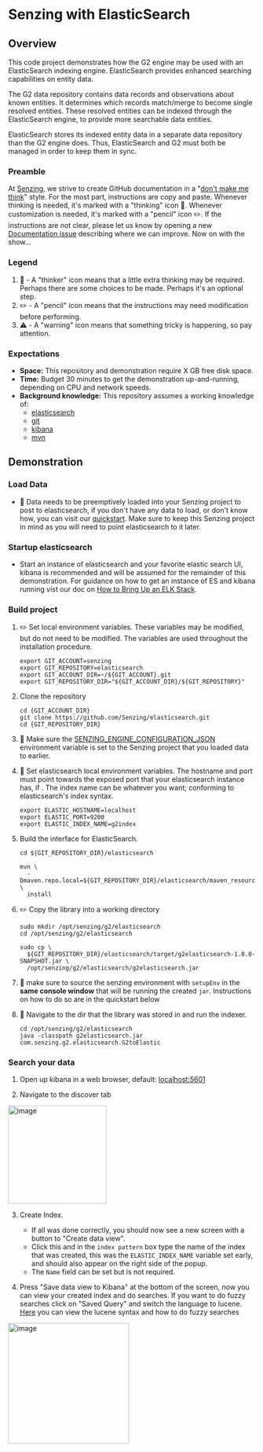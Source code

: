 # Senzing with ElasticSearch

## Overview

This code project demonstrates how the G2 engine may be used with an ElasticSearch indexing engine.  ElasticSearch provides enhanced searching capabilities on entity data.

The G2 data repository contains data records and observations about known entities.  It determines which records match/merge to become single resolved entities.  These resolved entities can be indexed through the ElasticSearch engine, to provide more searchable data entities.

ElasticSearch stores its indexed entity data in a separate data repository than the G2 engine does.  Thus, ElasticSearch and G2 must both be managed in order to keep them in sync.

### Preamble

At [Senzing](http://senzing.com),
we strive to create GitHub documentation in a
"[don't make me think](https://github.com/Senzing/knowledge-base/blob/main/WHATIS/dont-make-me-think.md)" style.
For the most part, instructions are copy and paste.
Whenever thinking is needed, it's marked with a "thinking" icon :thinking:.
Whenever customization is needed, it's marked with a "pencil" icon :pencil2:.
If the instructions are not clear, please let us know by opening a new
[Documentation issue](https://github.com/Senzing/template-python/issues/new?template=documentation_request.md)
describing where we can improve.   Now on with the show...

### Legend

1. :thinking: - A "thinker" icon means that a little extra thinking may be required.
   Perhaps there are some choices to be made.
   Perhaps it's an optional step.
1. :pencil2: - A "pencil" icon means that the instructions may need modification before performing.
1. :warning: - A "warning" icon means that something tricky is happening, so pay attention.

### Expectations

- **Space:** This repository and demonstration require X GB free disk space.
- **Time:** Budget 30 minutes to get the demonstration up-and-running, depending on CPU and network speeds.
- **Background knowledge:** This repository assumes a working knowledge of:
  - [elasticsearch](https://www.elastic.co/guide/en/elasticsearch/reference/current/install-elasticsearch.html)
  - [git](https://github.com/Senzing/knowledge-base/blob/main/WHATIS/git.md)
  - [kibana](https://www.elastic.co/guide/en/kibana/current/install.html)
  - [mvn](https://github.com/Senzing/knowledge-base/blob/main/WHATIS/maven.md)

## Demonstration

### Load Data
- 🤔 Data needs to be preemptively loaded into your Senzing project to post to elasticsearch, if you don't have any data to load, or don't know how, you can visit our [quickstart](https://senzing.zendesk.com/hc/en-us/articles/115002408867-Quickstart-Guide-). Make sure to keep this Senzing project in mind as you will need to point elasticsearch to it later.

### Startup elasticsearch

- Start an instance of elasticsearch and your favorite elastic search UI, kibana is recommended and will be assumed for the remainder of this demonstration. 
For guidance on how to get an instance of ES and kibana running vist our doc on [How to Bring Up an ELK Stack](https://github.com/Senzing/knowledge-base/blob/main/HOWTO/bring-up-ELK-stack.md).

### Build project

1. :pencil2: Set local environment variables.  These variables may be modified, but do not need to be modified.  The variables are used throughout the installation procedure.

    ```console
    export GIT_ACCOUNT=senzing
    export GIT_REPOSITORY=elasticsearch
    export GIT_ACCOUNT_DIR=~/${GIT_ACCOUNT}.git
    export GIT_REPOSITORY_DIR="${GIT_ACCOUNT_DIR}/${GIT_REPOSITORY}"
    ```
1. Clone the repository
    ```console
    cd {GIT_ACCOUNT_DIR}
    git clone https://github.com/Senzing/elasticsearch.git
    cd {GIT_REPOSITORY_DIR}
    ```
    
1. :thinking: Make sure the [SENZING_ENGINE_CONFIGURATION_JSON](https://github.com/Senzing/knowledge-base/blob/b9588bcc22e92993fbd5415172c2abd8d0402356/lists/environment-variables.md#senzing_engine_configuration_json) environment variable is set to the Senzing project that you loaded data to earlier.

3. :thinking: Set elasticsearch local environment variables. The hostname and port must point towards the exposed port that your elasticsearch instance has, if . The index name can be whatever you want; conforming to elasticsearch's index syntax.

    ```console
    export ELASTIC_HOSTNAME=localhost
    export ELASTIC_PORT=9200
    export ELASTIC_INDEX_NAME=g2index
    ```
    
1. Build the interface for ElasticSearch.

    ```console
    cd ${GIT_REPOSITORY_DIR}/elasticsearch

    mvn \
      -Dmaven.repo.local=${GIT_REPOSITORY_DIR}/elasticsearch/maven_resources \
      install
    ````

1. ✏️ Copy the library into a working directory

    ```console
    sudo mkdir /opt/senzing/g2/elasticsearch
    cd /opt/senzing/g2/elasticsearch

    sudo cp \
      ${GIT_REPOSITORY_DIR}/elasticsearch/target/g2elasticsearch-1.0.0-SNAPSHOT.jar \
      /opt/senzing/g2/elasticsearch/g2elasticsearch.jar
    ```

1. 🤔 make sure to source the senzing environment with `setupEnv` in the **same console window** that will be running the created `jar`. Instructions on how to do so are in the quickstart below

1. 🤔 Navigate to the dir that the library was stored in and run the indexer.

   ```console
   cd /opt/senzing/g2/elasticsearch
   java -classpath g2elasticsearch.jar com.senzing.g2.elasticsearch.G2toElastic
   ```

### Search your data

1. Open up kibana in a web browser, default: [localhost:5601](http://localhost:5601)

2. Navigate to the discover tab 

<img width="200" alt="image" src="https://github.com/Senzing/elasticsearch/assets/49598357/b7663a5b-b940-4ca6-b3b6-dc0250a5f3ba">

3. Create Index.
   * If all was done correctly, you should now see a new screen with a button to "Create data view".
   * Click this and in the `index pattern` box type the name of the index that was created, this was the `ELASTIC_INDEX_NAME` variable set early, and should also appear on the right side of the popup.
   * The `Name` field can be set but is not required.

5. Press "Save data view to Kibana" at the bottom of the screen, now you can view your created index and do searches. If you want to do fuzzy searches click on "Saved Query" and switch the language to lucene. [Here](https://www.elastic.co/guide/en/elasticsearch/reference/8.8/query-dsl-query-string-query.html#query-string-fuzziness) you can view the lucene syntax and how to do fuzzy searches
<img width="246" alt="image" src="https://github.com/SamMacy/elasticsearch/assets/49598357/c77b8f8b-6877-4701-9677-511e5aafb81f">
